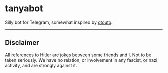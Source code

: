 # tanyabot

Silly bot for Telegram, somewhat inspired by [otouto](https://github.com/topkecleon/otouto/).

---

## Disclaimer
All references to Hitler are jokes between some friends and I.  Not to be taken seriously.  We have no relation, or involvement in any fascist, or nazi activity, and are strongly against it.  
